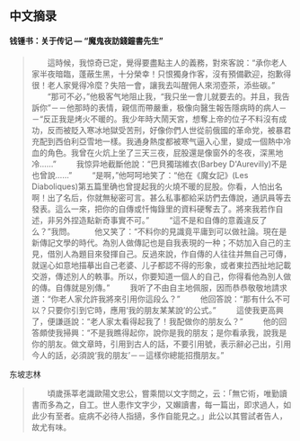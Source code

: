 ## 中文摘录

#### 钱锺书：关于传记 — “魔鬼夜訪錢鐘書先生”

> 　　這時候，我惊奇已定，覺得要盡點主人的義務，對來客說：“承你老人家半夜暗臨，蓬蔽生黑，十分榮幸！只恨獨身作客，沒有預備歡迎，抱歉得很！老人家覺得冷麼？失陪一會，讓我去叫醒佣人來沏壺茶，添些碳。” 
> 　　“那可不必，”他极客气地阻止我，“我只坐一會儿就要去的。并且，我告訴你”－－他那時的表情，親信而帶嚴重，极像向醫生報告隱病時的病人－－“反正我是烤火不暖的。我少年時大鬧天宮，想奪上帝的位子不料沒有成功，反而被貶入寒冰地獄受苦刑，好像你們人世從前俄國的革命党，被暴君充配到西伯利亞雪地一樣。我通身熱度都被寒气逼入心里，變成一個熱中冷血的角色。我曾在火炕上坐了三天三夜，屁股還是像窗外的冬夜，深黑地冷……” 
> 　　我惊异地截斷他說：“巴貝獨瑞維衣(Barbey D'Aurevilly)不是也曾說……” 
> 　　“是啊，”他呵呵地笑了：“他在《魔女記》(Les Diaboliques)第五篇里确也曾提起我的火燒不暖的屁股。你看，人怕出名啊！出了名后，你就無秘密可言。甚么私事都給采訪們去傳說，通訊員等去發表。這么一來，把你的自傳或忏悔錄里的資料硬奪去了。將來我若作自述，非另外捏造點新奇事實不可。” 
> 　　“這不是和自傳的意義違反了么？”我問。 
> 　　他又笑了：“不料你的見識竟平庸到可以做社論。現在是新傳記文學的時代。為別人做傳記也是自我表現的一种；不妨加入自己的主見，借別人為題目來發揮自己。反過來說，作自傳的人往往并無自己可傳，就逞心如意地描摹出自己老婆、儿子都認不得的形象，或者東拉西扯地記載交游，傳述別人的軼事。所以，你要知道一個人的自己，你得看他為別人做的傳。自傳就是別傳。” 
> 　　我听了不由自主地佩服，因而恭恭敬敬地請求道：“你老人家允許我將來引用你這段么？” 
> 　　他回答說：“那有什么不可以？只要你引到它時，應用‘我的朋友某某說’的公式。” 
> 　　這使我更高興了，便謙遜說：“老人家太看得起我了！我配做你的朋友么？” 
> 　　他的回答頗使我掃興：“不是我瞧得起你，說你是我的朋友；是你看承我，說我是你的朋友。做文章時，引用到古人的話，不要引用號，表示辭必己出，引用今人的話，必須說‘我的朋友’－－這樣你總能招攬朋友。” 
>

东坡志林

> 　　頃歲孫莘老識歐陽文忠公，嘗乘間以文字問之，云：「無它術，唯勤讀書而多為之，自工。世人患作文字少，又嬾讀書，每一篇出，即求過人，如此少有至者。疵病不必待人指擿，多作自能見之。」此公以其嘗試者告人，故尤有味。